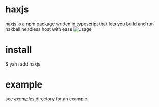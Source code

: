 haxjs
=====
haxjs is a npm package written in typescript that lets you build and run haxball headless host with ease
![usage](https://i.imgur.com/Y4KNUD4.gif)

install
=======
$ yarn add haxjs

example
=======
see *examples* directory for an example
